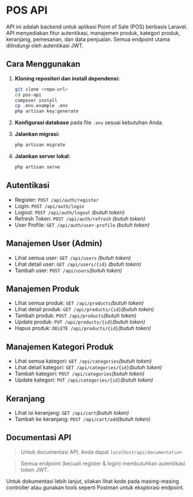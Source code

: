 # POS API

API ini adalah backend untuk aplikasi Point of Sale (POS) berbasis Laravel. API menyediakan fitur autentikasi, manajemen produk, kategori produk, keranjang, pemesanan, dan data penjualan. Semua endpoint utama dilindungi oleh autentikasi JWT.

## Cara Menggunakan

1. **Kloning repositori dan install dependensi:**
    ```bash
    git clone <repo-url>
    cd pos-api
    composer install
    cp .env.example .env
    php artisan key:generate
    ```

2. **Konfigurasi database** pada file `.env` sesuai kebutuhan Anda.

3. **Jalankan migrasi:**
    ```bash
    php artisan migrate
    ```

4. **Jalankan server lokal:**
    ```bash
    php artisan serve
    ```

## Autentikasi

- Register: `POST /api/auth/register`
- Login: `POST /api/auth/login`
- Logout: `POST /api/auth/logout` _(butuh token)_
- Refresh Token: `POST /api/auth/refresh` _(butuh token)_
- User Profile: `GET /api/auth/user-profile` _(butuh token)_

## Manajemen User (Admin)

- Lihat semua user: `GET /api/users` _(butuh token)_
- Lihat detail user: `GET /api/users/{id}` _(butuh token)_
- Tambah user: `POST /api/users`_(butuh token)_

## Manajemen Produk

- Lihat semua produk: `GET /api/products`_(butuh token)_
- Lihat detail produk: `GET /api/products/{id}`_(butuh token)_
- Tambah produk: `POST /api/products`_(butuh token)_
- Update produk: `PUT /api/products/{id}`_(butuh token)_
- Hapus produk: `DELETE /api/products/{id}`_(butuh token)_

## Manajemen Kategori Produk

- Lihat semua kategori: `GET /api/categories`_(butuh token)_
- Lihat detail kategori: `GET /api/categories/{id}`_(butuh token)_
- Tambah kategori: `POST /api/categories`_(butuh token)_
- Update kategori: `PUT /api/categories/{id}`_(butuh token)_

## Keranjang

- Lihat isi keranjang: `GET /api/cart`_(butuh token)_
- Tambah ke keranjang: `POST /api/cart/add`_(butuh token)_

## Documentasi API
> Untuk documentasi API, Anda dapat _`localhost/api/documentation`_


> Semua endpoint (kecuali register & login) membutuhkan autentikasi token JWT.

Untuk dokumentasi lebih lanjut, silakan lihat kode pada masing-masing controller atau gunakan tools seperti Postman untuk eksplorasi endpoint.
